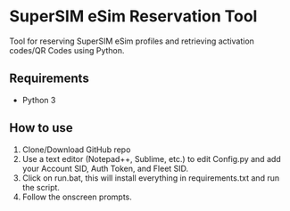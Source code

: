 # SuperSIM eSim Reservation Tool

Tool for reserving SuperSIM eSim profiles and retrieving activation codes/QR Codes using Python.

## Requirements

- Python 3

## How to use

1. Clone/Download GitHub repo
2. Use a text editor (Notepad++, Sublime, etc.) to edit Config.py and add your Account SID, Auth Token, and Fleet SID.
3. Click on run.bat, this will install everything in requirements.txt and run the script.
4. Follow the onscreen prompts.
